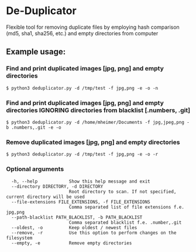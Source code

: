 # De-Duplicator
Flexible tool for removing duplicate files by employing hash comparison (md5, sha1, sha256, etc.) and empty directories from computer

## Example usage:

### Find and print duplicated images [jpg, png] and empty directories 
```
$ python3 deduplicator.py -d /tmp/test -f jpg,png -e -o -n
```

### Find and print duplicated images [jpg, png] and empty directories IGNORING directories from blacklist [.numbers, .git] 
```
$ python3 deduplicator.py -d /home/mheimer/Documents -f jpg,jpeg,png -b .numbers,.git -e -o
```

### Remove duplicated images [jpg, png] and empty directories 
```
$ python3 deduplicator.py -d /tmp/test -f jpg,png -e -o -r
```

### Optional arguments
```
  -h, --help            Show this help message and exit
  --directory DIRECTORY, -d DIRECTORY
                        Root directory to scan. If not specified, current directory will be used
  --file-extensions FILE_EXTENSIONS, -f FILE_EXTENSIONS
                        Comma separated list of file extensions f.e. jpg,png
  --path-blacklist PATH_BLACKLIST, -b PATH_BLACKLIST
                        Comma separated blacklist f.e. .number,.git
  --oldest, -o          Keep oldest / newest files
  --remove, -r          Use this option to perform changes on the filesystem
  --empty, -e           Remove empty directories

```

